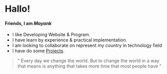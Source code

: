 # Hallo! 

#### Friends, I am _Mayank_

- I like Developing Website & Program.
- I have learn by experience & practical implementation.
- I am looking to collaborate on represent my country in technology field
- I have do some [Projects]( https://mastermayank.w3spaces.com ).



> " Every day we change the world. But to change the world in a way that means is anything that takes more time that most people have "
